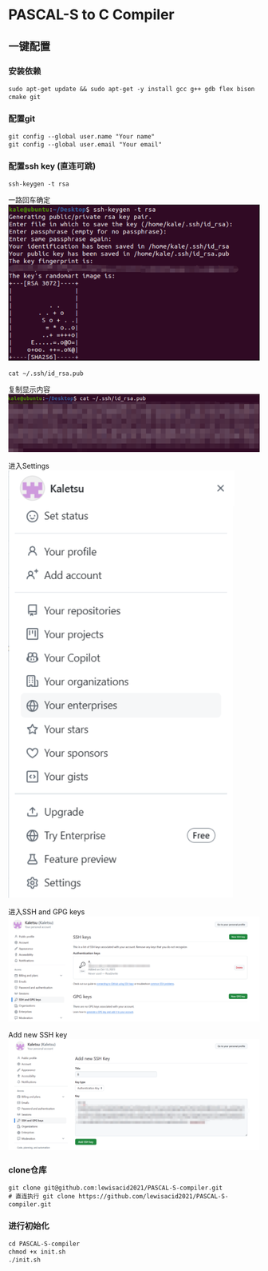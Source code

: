 # PASCAL-S to C Compiler

## 一键配置

### 安装依赖
``` shell
sudo apt-get update && sudo apt-get -y install gcc g++ gdb flex bison cmake git
```
### 配置git
``` shell
git config --global user.name "Your name" 
git config --global user.email "Your email"
``` 
### 配置ssh key (直连可跳)
``` shell
ssh-keygen -t rsa
```
一路回车确定
![alt text](/turtorial/image-1.png)
``` shell
cat ~/.ssh/id_rsa.pub
```
复制显示内容
![alt text](/turtorial/image-2.png)

进入Settings
![alt text](/turtorial/image-3.png)

进入SSH and GPG keys
![alt text](/turtorial/image-4.png)

Add new SSH key
![alt text](/turtorial/image-5.png)
### clone仓库
``` shell
git clone git@github.com:lewisacid2021/PASCAL-S-compiler.git
# 直连执行 git clone https://github.com/lewisacid2021/PASCAL-S-compiler.git
```
### 进行初始化
``` shell
cd PASCAL-S-compiler
chmod +x init.sh
./init.sh
```



